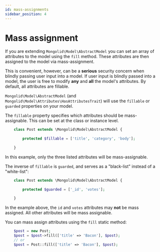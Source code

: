 ```yaml
---
id: mass-assignments
sidebar_position: 4
---
```


# Mass assignment

If you are extending `Mongolid\Model\AbstractModel` you can set an array of attributes to the model using the `fill` method.
These attributes are then assigned to the model via mass-assignment.

This is convenient, however, can be a **serious** security concern when blindly passing user input into a model.
If user input is blindly passed into a model, the user is free to modify **any** and **all** the model's attributes.
By default, all attributes are fillable.

`Mongolid\Model\AbstractModel` (and `Mongolid\Model\Attributes\HasAttributesTrait`) will use the `fillable` or `guarded` properties on your model.

The `fillable` property specifies which attributes should be mass-assignable. This can be set at the class or instance level.

```php title="Defining fillable attributes on a model"
    class Post extends \Mongolid\Model\AbstractModel {
    
        protected $fillable = ['title', 'category', 'body'];
    
    }
```

In this example, only the three listed attributes will be mass-assignable.

The inverse of `fillable` is `guarded`, and serves as a "black-list" instead of a "white-list":

```php title="Defining guarded attributes on a model"
    class Post extends \Mongolid\Model\AbstractModel {
    
        protected $guarded = ['_id', 'votes'];
    
    }
```

In the example above, the `id` and `votes` attributes may **not** be mass assigned.
All other attributes will be mass assignable.

You can mass assign attributes using the `fill` static method:

```php title="Mass assigning attributes"
    $post = new Post;
    $post = $post->fill(['title' => 'Bacon'], $post);
    // or
    $post = Post::fill(['title' => 'Bacon'], $post);
```
